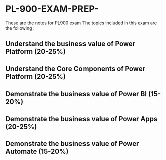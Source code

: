 # PL-900-EXAM-PREP-
These are the notes for PL900  exam 
The topics included in this exam are the following :

## Understand the business value of Power Platform (20-25%)



## Understand the Core Components of Power Platform (20-25%)





## Demonstrate the business value of Power BI (15-20%)




## Demonstrate the business value of Power Apps (20-25%)






## Demonstrate the business value of Power Automate (15-20%)



